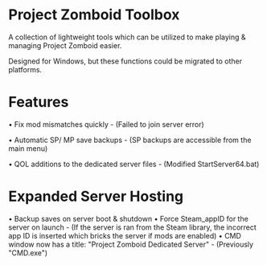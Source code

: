 # Project Zomboid Toolbox
A collection of lightweight tools which can be utilized to make playing & managing Project Zomboid easier.

Designed for Windows, but these functions could be migrated to other platforms.


# Features
• Fix mod mismatches quickly - (Failed to join server error)

• Automatic SP/ MP save backups - (SP backups are accessible from the main menu)

• QOL additions to the dedicated server files - (Modified StartServer64.bat)

# Expanded Server Hosting
• Backup saves on server boot & shutdown
• Force Steam_appID for the server on launch - (If the server is ran from the Steam library, the incorrect app ID is inserted which bricks the server if mods are enabled)
• CMD window now has a title: "Project Zomboid Dedicated Server" - (Previously "CMD.exe")
